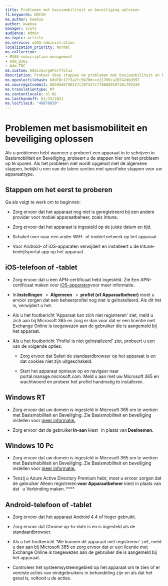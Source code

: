 ```yaml
---
title: Problemen met basismobiliteit en beveiliging oplossen
f1.keywords: NOCSH
ms.author: kwekua
author: kwekua
manager: scotv
audience: Admin
ms.topic: article
ms.service: o365-administration
localization_priority: Normal
ms.collection:
- M365-subscription-management
- Adm_O365
- Adm_TOC
ms.custom: AdminSurgePortfolio
description: Probeer deze stappen om problemen met basismobiliteit en beveiliging op te sporen
ms.openlocfilehash: b8df8c17f3a2fc5b7b6cce21769ca20742dbd397
ms.sourcegitcommit: 8849dd6f80217c29f427c7f008d918f30c792240
ms.translationtype: MT
ms.contentlocale: nl-NL
ms.lasthandoff: 01/15/2021
ms.locfileid: "49876850"
---
```

# <a name="troubleshoot-basic-mobility-and-security"></a>Problemen met basismobiliteit en beveiliging oplossen

Als u problemen hebt wanneer u probeert een apparaat in te schrijven in Basismobiliteit en Beveiliging, probeert u de stappen hier om het probleem op te sporen. Als het probleem niet wordt opgelost met de algemene stappen, bekijkt u een van de latere secties met specifieke stappen voor uw apparaattype.

## <a name="steps-to-try-first"></a>Stappen om het eerst te proberen

Ga als volgt te werk om te beginnen:

- Zorg ervoor dat het apparaat nog niet is geregistreerd bij een andere provider voor mobiel apparaatbeheer, zoals Intune.

- Zorg ervoor dat het apparaat is ingesteld op de juiste datum en tijd.

- Schakel over naar een ander WIFI- of mobiel netwerk op het apparaat.

- Voor Android- of iOS-apparaten verwijdert en installeert u de Intune-bedrijfsportal app op het apparaat. 

## <a name="ios-phone-or-tablet"></a>iOS-telefoon of -tablet

- Zorg ervoor dat u een APN-certificaat hebt ingesteld. Zie Een APN-certificaat maken voor [iOS-apparaten](create-an-apns-certificate-for-ios-devices.md)voor meer informatie.

- In **Instellingen**   >  **Algemeen**   >  **profiel (of Apparaatbeheer)** moet u ervoor zorgen dat een beheerprofiel nog niet is geïnstalleerd. Als dit het is, verwijdert u het.

- Als u het foutbericht 'Apparaat kan zich niet registreren' ziet, meld u zich aan bij Microsoft 365 en zorg er dan voor dat er een licentie met Exchange Online is toegewezen aan de gebruiker die is aangemeld bij het apparaat.

- Als u het foutbericht 'Profiel is niet geïnstalleerd' ziet, probeert u een van de volgende opties:

    - Zorg ervoor dat Safari de standaardbrowser op het apparaat is en dat cookies niet zijn uitgeschakeld.

    - Start het apparaat opnieuw op en navigeer naar portal.manage.microsoft.com. Meld u aan met uw Microsoft 365 en wachtwoord en probeer het profiel handmatig te installeren.

## <a name="windows-rt"></a>Windows RT

- Zorg ervoor dat uw domein is ingesteld in Microsoft 365 om te werken met Basismobiliteit en Beveiliging. Zie Basismobiliteit en beveiliging instellen voor [meer informatie.](set-up.md)
    
- Zorg ervoor dat de gebruiker **In-aan** kiest   in plaats van **Deelnemen.**

## <a name="windows-10-pc"></a>Windows 10 Pc

- Zorg ervoor dat uw domein is ingesteld in Microsoft 365 om te werken met Basismobiliteit en Beveiliging. Zie Basismobiliteit en beveiliging instellen voor [meer informatie.](set-up.md)
    
- Tenzij u Azure Active Directory Premium hebt, moet u ervoor zorgen dat de gebruiker Alleen registreren **voor Apparaatbeheer** kiest in plaats van dat   u Verbinding maken. ****

## <a name="android-phone-or-tablet"></a>Android-telefoon of -tablet

- Zorg ervoor dat het apparaat Android 4.4 of hoger gebruikt.

- Zorg ervoor dat Chrome up-to-date is en is ingesteld als de standaardbrowser.

- Als u het foutbericht 'We kunnen dit apparaat niet registreren' ziet, meld u dan aan bij Microsoft 365 en zorg ervoor dat er een licentie met Exchange Online is toegewezen aan de gebruiker die is aangemeld bij het apparaat.

- Controleer het systeemsysteemgebied op het apparaat om te zien of er vereiste acties van eindgebruikers in behandeling zijn en als dat het geval is, voltooit u de acties.